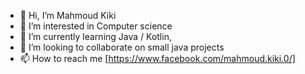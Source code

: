 - 👋 Hi, I’m Mahmoud Kiki
- 👀 I’m interested in Computer science
- 🌱 I’m currently learning Java / Kotlin, 
- 💞️ I’m looking to collaborate on small java projects
- 📫 How to reach me [https://www.facebook.com/mahmoud.kiki.0/]

<!---
CU1KNIGHT/CU1KNIGHT is a ✨ special ✨ repository because its `README.md` (this file) appears on your GitHub profile.
You can click the Preview link to take a look at your changes.
--->
